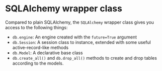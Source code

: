 # SQLAlchemy wrapper class

Compared to plain SQLAlchemy, the `SQLAlchemy` wrapper class gives you access to the following things:

- `db.engine`: An engine created with the `future=True` argument
- `db.Session`: A session class to instance, extended with some useful active-record-like methods
- `db.Model`: A declarative base class
- `db.create_all()` and `db.drop_all()` methods to create and drop tables according to the models.
